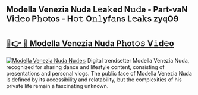 ## Modella Venezia Nuda L𝚎a𝚔ed N𝚞𝚍e - Part-vaN Vi𝚍𝚎o P𝚑𝚘tos - H𝚘𝚝 O𝚗𝚕yf𝚊ns L𝚎a𝚔s zyqO9

# <h2><a href="http://kf31xue.oniu.top/?m=Modella+Venezia+Nuda">🔗👉 🔴 Modella Venezia Nuda P𝚑ot𝚘𝚜 V𝚒d𝚎o</a></h2>

[![Modella Venezia Nuda Nu𝚍e𝚜](https://i.imgur.com/0qMVB7G.gif)](http://kf31xue.oniu.top/?m=Modella+Venezia+Nuda)
Digital trendsetter Modella Venezia Nuda, recognized for sharing dance and lifestyle content, consisting of presentations and personal vlogs. The public face of Modella Venezia Nuda is defined by its accessibility and relatability, but the complexities of his private life remain a fascinating unknown.  
